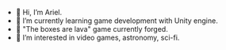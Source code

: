 - 👋 Hi, I’m Ariel.
- 🌱 I’m currently learning game development with Unity engine.
- 🔭 "The boxes are lava" game currently forged.
- 👀 I’m interested in video games, astronomy, sci-fi.
